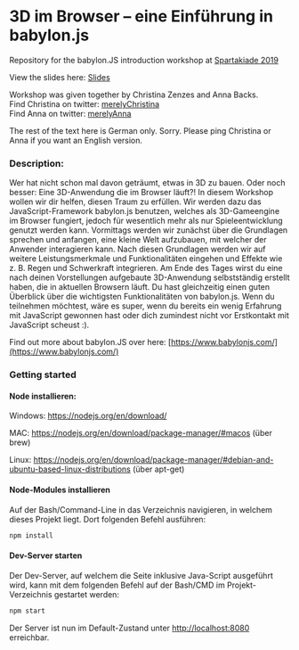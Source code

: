 # 3D im Browser – eine Einführung in babylon.js

Repository for the babylon.JS introduction workshop at [Spartakiade 2019](https://spartakiade.org/)

View the slides here: [Slides](https://merelyanna.github.io/spartakiade-babylonJSworkshop/)

Workshop was given together by Christina Zenzes and Anna Backs.<br/>
Find Christina on twitter: [merelyChristina](https://twitter.com/merelyChristina)<br/>
Find Anna on twitter: [merelyAnna](https://twitter.com/merelyAnna)<br/>

The rest of the text here is German only. Sorry. Please ping Christina or Anna if you want an English version.

### Description:
Wer hat nicht schon mal davon geträumt, etwas in 3D zu bauen. Oder noch besser: Eine 3D-Anwendung die im Browser läuft?! In diesem Workshop wollen wir dir helfen, diesen Traum zu erfüllen. Wir werden dazu das JavaScript-Framework babylon.js benutzen, welches als 3D-Gameengine im Browser fungiert, jedoch für wesentlich mehr als nur Spieleentwicklung genutzt werden kann.
Vormittags werden wir zunächst über die Grundlagen sprechen und anfangen, eine kleine Welt aufzubauen, mit welcher der Anwender interagieren kann. Nach diesen Grundlagen werden wir auf weitere Leistungsmerkmale und Funktionalitäten eingehen und Effekte wie z. B. Regen und Schwerkraft integrieren. Am Ende des Tages wirst du eine nach deinen Vorstellungen aufgebaute 3D-Anwendung selbstständig erstellt haben, die in aktuellen Browsern läuft. Du hast gleichzeitig einen guten Überblick über die wichtigsten Funktionalitäten von babylon.js.
Wenn du teilnehmen möchtest, wäre es super, wenn du bereits ein wenig Erfahrung mit JavaScript gewonnen hast oder dich zumindest nicht vor Erstkontakt mit JavaScript scheust :).

Find out more about babylon.JS over here: [https://www.babylonjs.com/](https://www.babylonjs.com/)

### Getting started

#### Node installieren:

Windows: https://nodejs.org/en/download/

MAC: https://nodejs.org/en/download/package-manager/#macos (über brew)

Linux: https://nodejs.org/en/download/package-manager/#debian-and-ubuntu-based-linux-distributions (über apt-get)

#### Node-Modules installieren

Auf der Bash/Command-Line in das Verzeichnis navigieren, in welchem dieses Projekt liegt. Dort folgenden Befehl ausführen:

```javascript
npm install
```

#### Dev-Server starten

Der Dev-Server, auf welchem die Seite inklusive Java-Script ausgeführt wird, kann mit dem folgenden Befehl auf der 
Bash/CMD im Projekt-Verzeichnis gestartet werden:

```javascript
npm start
```

Der Server ist nun im Default-Zustand unter [http://localhost:8080](http://localhost:8080) erreichbar.